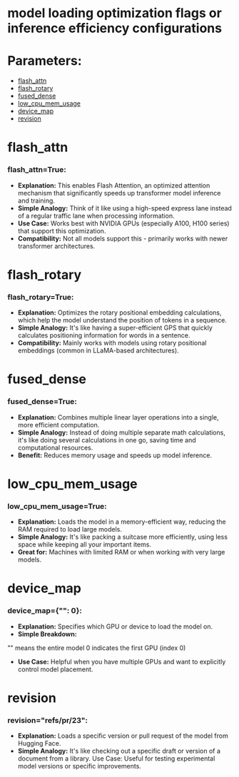 # model loading optimization flags or inference efficiency configurations

# Parameters:
- [flash_attn](#flash_attn)
- [flash_rotary](#flash_rotary)
- [fused_dense](#fused_dense)
- [low_cpu_mem_usage](#low_cpu_mem_usage)
- [device_map](#device_map)
- [revision](#revision)

# flash_attn
### flash_attn=True:

- **Explanation:** This enables Flash Attention, an optimized attention mechanism that significantly speeds up transformer model inference and training.
- **Simple Analogy:** Think of it like using a high-speed express lane instead of a regular traffic lane when processing information.
- **Use Case:** Works best with NVIDIA GPUs (especially A100, H100 series) that support this optimization.
- **Compatibility:** Not all models support this - primarily works with newer transformer architectures.


# flash_rotary
### flash_rotary=True:

- **Explanation:** Optimizes the rotary positional embedding calculations, which help the model understand the position of tokens in a sequence.
- **Simple Analogy:** It's like having a super-efficient GPS that quickly calculates positioning information for words in a sentence.
- **Compatibility:** Mainly works with models using rotary positional embeddings (common in LLaMA-based architectures).

# fused_dense
### fused_dense=True:

- **Explanation:** Combines multiple linear layer operations into a single, more efficient computation.
- **Simple Analogy:** Instead of doing multiple separate math calculations, it's like doing several calculations in one go, saving time and computational resources.
- **Benefit:** Reduces memory usage and speeds up model inference.

# low_cpu_mem_usage
### low_cpu_mem_usage=True:

- **Explanation:** Loads the model in a memory-efficient way, reducing the RAM required to load large models.
- **Simple Analogy:** It's like packing a suitcase more efficiently, using less space while keeping all your important items.
- **Great for:** Machines with limited RAM or when working with very large models.

# device_map
### device_map={"": 0}:

- **Explanation:** Specifies which GPU or device to load the model on.
- **Simple Breakdown:**

"" means the entire model
0 indicates the first GPU (index 0)


- **Use Case:** Helpful when you have multiple GPUs and want to explicitly control model placement.

# revision
### revision="refs/pr/23":

- **Explanation:** Loads a specific version or pull request of the model from Hugging Face.
- **Simple Analogy:** It's like checking out a specific draft or version of a document from a library.
Use Case: Useful for testing experimental model versions or specific improvements.